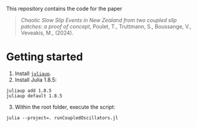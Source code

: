 This repository contains the code for the paper 
> *Chaotic Slow Slip Events in New Zealand from two coupled slip patches: a proof of concept*, Poulet, T., Truttmann, S., Boussange, V., Veveakis, M., (2024).

# Getting started
1. Install [`juliaup`](https://github.com/JuliaLang/juliaup).
2. Install Julia 1.8.5:
```
juliaup add 1.8.5
juliaup default 1.8.5
```
3. Within the root folder, execute the script:
```
julia --project=. runCoupledOscillators.jl
```
